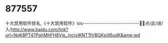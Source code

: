 # 877557
十大禁用软件排名,《十大禁用软件》ios----------------------------🦼🦼点/此/进/入/http://www.baidu.com/link?url=NoK8PT47PahMhFH8Vie_jnciyIKNTTtVBQKpill6udK&amp;wd
